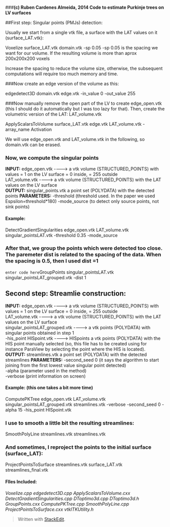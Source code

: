 
###**(c) Ruben Cardenes Almeida, 2014  Code to estimate Purkinje trees on LV surfaces** 

##First step: Singular points (PMJs) detection:  

Usually we start from a single vtk file, a surface with the LAT values on it (surface_LAT.vtk):  

Voxelize surface_LAT.vtk domain.vtk -sp 0.05
-sp 0.05 is the spacing we want for our volume. If the resulting volume is more than aprox 200x200x200 voxels

Increase the spacing to reduce the volume size, otherwise, the subsequent computations will require too much memory and time. 

###Now create an edge version of the volume as this:   

edgedetect3D domain.vtk edge.vtk -in_value 0 -out_value 255 


###Now manually remove the open part of the LV to create edge_open.vtk (this I should do it automatically but I was too lazy for that). Then, create the volumetric version of the LAT: LAT_volume.vtk   

ApplyScalarsToVolume surface_LAT.vtk edge.vtk LAT_volume.vtk -array_name Activation

We will use edge_open.vtk and LAT_volume.vtk in the following, so domain.vtk can be erased. 

### Now, we compute the singular points 
**INPUT:** 
edge_open.vtk  ----> a vtk volume (STRUCTURED_POINTS) with values = 1 on the LV surface = 0 inside, = 255 outside    
LAT_volume.vtk ----> a vtk volume (STRUCTURED_POINTS) with the LAT values on the LV surface  
**OUTPUT:** 
singular_points.vtk  a point set (POLYDATA)  with the detected points
**PARAMETERS:** 
-threshold (threshold used. In the paper we used Espsilon=threshold*180) 
-mode_source (to detect only source points, not sink points)  
#### Example: 

DetectGradientSingularities edge_open.vtk LAT_volume.vtk singular_pointsLAT.vtk -threshold 0.35 -mode_source

### After that, we group the points which were detected too close. The paremeter dist is related to the spacing of the data. When the spacing is 0.5, then I used dist =1  

`enter code here`GroupPoints singular_pointsLAT.vtk singular_pointsLAT_grouped.vtk -dist 1

## Second step: Streamlie construction:  

**INPUT:** 
edge_open.vtk  ----> a vtk volume (STRUCTURED_POINTS) with values = 1 on the LV surface = 0 inside, = 255 outside    
LAT_volume.vtk ----> a vtk volume (STRUCTURED_POINTS) with the LAT values on the LV surface  
singular_pointsLAT_grouped.vtk ----> a vtk points (POLYDATA) with singular points obtained in step 1  
-his_point HISpoint.vtk ----> HISpoints a vtk points (POLYDATA) with the HIS point manually selected (so, this file has to be created using for instance ParaView by selecting the point where the HIS is located).   
**OUTPUT:** 
streamlines.vtk  a point set (POLYDATA)  with the detected streamlines
**PARAMETERS:** 
-second_seed 0 (it says the algorithm to start joining from the first lowest value singular point detected)    
-alpha (parameter used in the method)  
-verbose (print information on screen) 
#### Example: (this one takes a bit more time) 

ComputePKTree edge_open.vtk LAT_volume.vtk singular_pointsLAT_grouped.vtk streamlines.vtk -verbose -second_seed 0 -alpha 15 -his_point HISpoint.vtk

### I use to smooth a little bit the resulting streamlines: 

SmoothPolyLine streamlines.vtk streamlines.vtk

### And sometimes, I reproject the points to the initial surface (surface_LAT): 

ProjectPointsToSurface streamlines.vtk surface_LAT.vtk streamlines_final.vtk

#### FIles Included: 
*Voxelize.cpp*
*edgedetect3D.cpp* 
*ApplyScalarsToVolume.cxx*
*DetectGradientSingularities.cpp*
*DToptimo3d.cpp*
*DToptimo3d.h*
*GroupPoints.cxx*
*ComputePKTree.cpp*
*SmoothPolyLine.cpp*
*ProjectPointsToSurface.cxx*
*vtkITKUtility.h*
> Written with [StackEdit](https://stackedit.io/).
